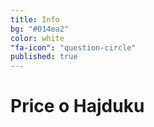 ```yaml
---
title: Info
bg: "#014ea2"
color: white
"fa-icon": "question-circle"
published: true
---
```


# **Price o Hajduku**
